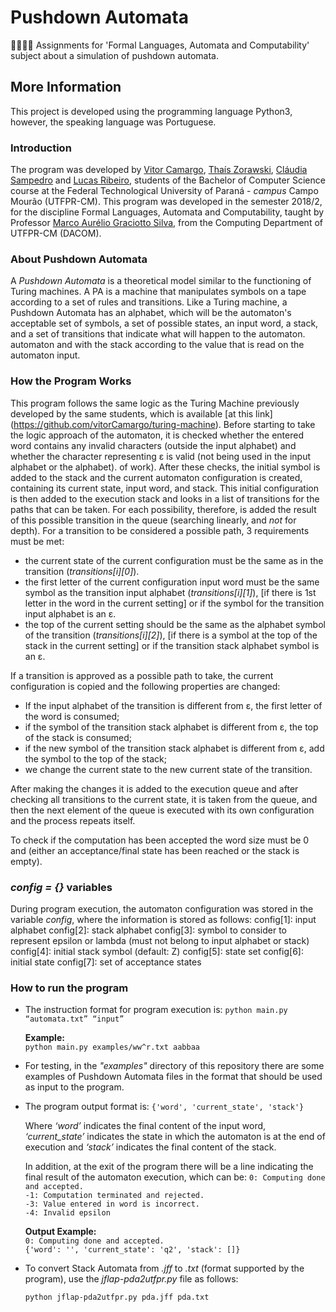 # Pushdown Automata
👨🏽‍💻🤓 Assignments for 'Formal Languages, Automata and Computability' subject about a simulation of pushdown automata.

## More Information
This project is developed using the programming language Python3, however, the speaking language was Portuguese.

### Introduction
The program was developed by [Vitor Camargo](https://github.com/vitorCamargo), [Thaís Zorawski](https://github.com/TZorawski), [Cláudia Sampedro](https://github.com/claudiaps) and [Lucas Ribeiro](https://github.com/lucasvribeiro), students of the Bachelor of Computer Science course at the Federal Technological University of Paraná - *campus* Campo Mourão (UTFPR-CM). This program was developed in the semester 2018/2, for the discipline Formal Languages, Automata and Computability, taught by Professor [Marco Aurélio Graciotto Silva](https://github.com/magsilva), from the Computing Department of UTFPR-CM (DACOM).

### About Pushdown Automata
A *Pushdown Automata* is a theoretical model similar to the functioning of Turing machines. A PA is a machine that manipulates symbols on a tape according to a set of rules and transitions. Like a Turing machine, a Pushdown Automata has an alphabet, which will be the automaton's acceptable set of symbols, a set of possible states, an input word, a stack, and a set of transitions that indicate what will happen to the automaton. automaton and with the stack according to the value that is read on the automaton input.

### How the Program Works
This program follows the same logic as the Turing Machine previously developed by the same students, which is available [at this link] (https://github.com/vitorCamargo/turing-machine). Before starting to take the logic approach of the automaton, it is checked whether the entered word contains any invalid characters (outside the input alphabet) and whether the character representing ε is valid (not being used in the input alphabet or the alphabet). of work). After these checks, the initial symbol is added to the stack and the current automaton configuration is created, containing its current state, input word, and stack. This initial configuration is then added to the execution stack and looks in a list of transitions for the paths that can be taken. For each possibility, therefore, is added the result of this possible transition in the queue (searching linearly, and *not* for depth). For a transition to be considered a possible path, 3 requirements must be met:

- the current state of the current configuration must be the same as in the transition (*transitions\[i]\[0]*).
- the first letter of the current configuration input word must be the same symbol as the transition input alphabet (*transitions\[i]\[1]*), \[if there is 1st letter in the word in the current setting] or if the symbol for the transition input alphabet is an ε.
- the top of the current setting should be the same as the alphabet symbol of the transition (*transitions\[i]\[2]*), \[if there is a symbol at the top of the stack in the current setting] or if the transition stack alphabet symbol is an ε.

If a transition is approved as a possible path to take, the current configuration is copied and the following properties are changed:
- If the input alphabet of the transition is different from ε, the first letter of the word is consumed;
- if the symbol of the transition stack alphabet is different from ε, the top of the stack is consumed;
- if the new symbol of the transition stack alphabet is different from ε, add the symbol to the top of the stack;
- we change the current state to the new current state of the transition.

After making the changes it is added to the execution queue and after checking all transitions to the current state, it is taken from the queue, and then the next element of the queue is executed with its own configuration and the process repeats itself.

To check if the computation has been accepted the word size must be 0 and (either an acceptance/final state has been reached or the stack is empty).

### *config = {}* variables
During program execution, the automaton configuration was stored in the variable *config*, where the information is stored as follows:
config\[1]: input alphabet
config\[2]: stack alphabet
config\[3]: symbol to consider to represent epsilon or lambda (must not belong to input alphabet or stack)
config\[4]: initial stack symbol (default: Z)
config\[5]: state set
config\[6]: initial state
config\[7]: set of acceptance states
	
### How to run the program
- The instruction format for program execution is:
	    `python main.py “automata.txt” “input”`
    
  **Example:**  
  `python main.py examples/ww^r.txt aabbaa`

- For testing, in the *"examples"* directory of this repository there are some examples of Pushdown Automata files in the format that should be used as input to the program.

- The program output format is:
  `{'word', 'current_state', 'stack'}`

  Where *‘word’* indicates the final content of the input word, *‘current_state’* indicates the state in which the automaton is at the end of execution and *‘stack’* indicates the final content of the stack.
  
  In addition, at the exit of the program there will be a line indicating the final result of the automaton execution, which can be:
  `0: Computing done and accepted.`  
  `-1: Computation terminated and rejected.`  
  `-3: Value entered in word is incorrect.`  
  `-4: Invalid epsilon`

  **Output Example:**  
  `0: Computing done and accepted.`  
  `{'word': '', 'current_state': 'q2', 'stack': []}`
  
- To convert Stack Automata from *.jff* to *.txt* (format supported by the program), use the *jflap-pda2utfpr.py* file as follows:

  `python jflap-pda2utfpr.py pda.jff pda.txt`
